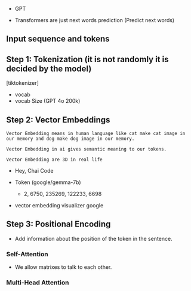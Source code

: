 - GPT

- Transformers are just next words prediction (Predict next words)

## Input sequence and tokens

## Step 1: Tokenization (it is not randomly it is decided by the model)

[tiktokenizer]

- vocab
- vocab Size (GPT 4o 200k)

## Step 2: Vector Embeddings

    Vector Embedding means in human language like cat make cat image in our memory and dog make dog image in our memory.

    Vector Embedding in ai gives semantic meaning to our tokens.

    Vector Embedding are 3D in real life

- Hey, Chai Code
- Token (google/gemma-7b)

  - 2, 6750, 235269, 122233, 6698

- vector embedding visualizer google

## Step 3: Positional Encoding

- Add information about the position of the token in the sentence.

### Self-Attention

- We allow matrixes to talk to each other.

### Multi-Head Attention
